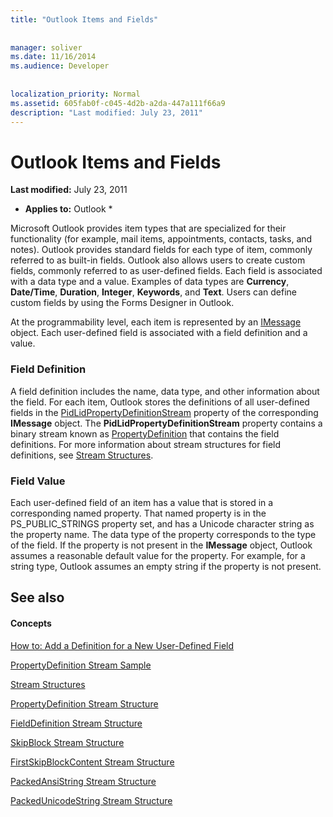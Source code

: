 ```yaml
---
title: "Outlook Items and Fields"
 
 
manager: soliver
ms.date: 11/16/2014
ms.audience: Developer
 
 
localization_priority: Normal
ms.assetid: 605fab0f-c045-4d2b-a2da-447a111f66a9
description: "Last modified: July 23, 2011"
---
```


# Outlook Items and Fields

 **Last modified:** July 23, 2011 
  
 * **Applies to:** Outlook * 
  
Microsoft Outlook provides item types that are specialized for their functionality (for example, mail items, appointments, contacts, tasks, and notes). Outlook provides standard fields for each type of item, commonly referred to as built-in fields. Outlook also allows users to create custom fields, commonly referred to as user-defined fields. Each field is associated with a data type and a value. Examples of data types are **Currency**, **Date/Time**, **Duration**, **Integer**, **Keywords**, and **Text**. Users can define custom fields by using the Forms Designer in Outlook.
  
At the programmability level, each item is represented by an [IMessage](imessageimapiprop.md) object. Each user-defined field is associated with a field definition and a value. 
  
### Field Definition

A field definition includes the name, data type, and other information about the field. For each item, Outlook stores the definitions of all user-defined fields in the [PidLidPropertyDefinitionStream](pidlidpropertydefinitionstream-canonical-property.md) property of the corresponding **IMessage** object. The **PidLidPropertyDefinitionStream** property contains a binary stream known as [PropertyDefinition](propertydefinition-stream-structure.md) that contains the field definitions. For more information about stream structures for field definitions, see [Stream Structures](stream-structures.md).
  
### Field Value

Each user-defined field of an item has a value that is stored in a corresponding named property. That named property is in the PS_PUBLIC_STRINGS property set, and has a Unicode character string as the property name. The data type of the property corresponds to the type of the field. If the property is not present in the **IMessage** object, Outlook assumes a reasonable default value for the property. For example, for a string type, Outlook assumes an empty string if the property is not present. 
  
## See also

#### Concepts

[How to: Add a Definition for a New User-Defined Field](how-to-add-a-definition-for-a-new-user-defined-field.md)
  
[PropertyDefinition Stream Sample](propertydefinition-stream-sample.md)
  
[Stream Structures](stream-structures.md)
  
[PropertyDefinition Stream Structure](propertydefinition-stream-structure.md)
  
[FieldDefinition Stream Structure](fielddefinition-stream-structure.md)
  
[SkipBlock Stream Structure](skipblock-stream-structure.md)
  
[FirstSkipBlockContent Stream Structure](firstskipblockcontent-stream-structure.md)
  
[PackedAnsiString Stream Structure](packedansistring-stream-structure.md)
  
[PackedUnicodeString Stream Structure](packedunicodestring-stream-structure.md)

